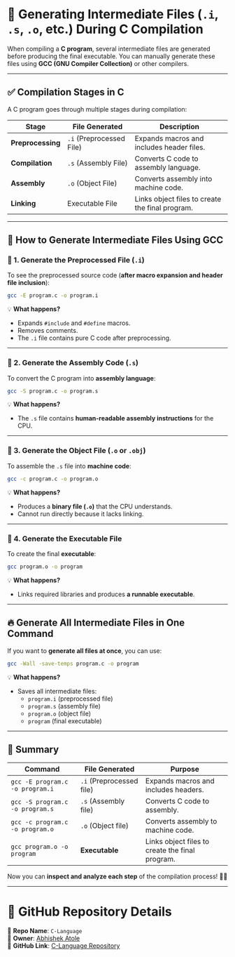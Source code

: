 # **🚀 Generating Intermediate Files (`.i`, `.s`, `.o`, etc.) During C Compilation**  

When compiling a **C program**, several intermediate files are generated before producing the final executable. You can manually generate these files using **GCC (GNU Compiler Collection)** or other compilers.  

---

## **✅ Compilation Stages in C**
A C program goes through multiple stages during compilation:  

| **Stage**        | **File Generated** | **Description** |
|-----------------|-----------------|---------------|
| **Preprocessing** | `.i` (Preprocessed File) | Expands macros and includes header files. |
| **Compilation** | `.s` (Assembly File) | Converts C code to assembly language. |
| **Assembly** | `.o` (Object File) | Converts assembly into machine code. |
| **Linking** | Executable File | Links object files to create the final program. |

---

## **📌 How to Generate Intermediate Files Using GCC**  
### **🔹 1. Generate the Preprocessed File (`.i`)**
To see the preprocessed source code (**after macro expansion and header file inclusion**):  
```bash
gcc -E program.c -o program.i
```
💡 **What happens?**  
- Expands `#include` and `#define` macros.  
- Removes comments.  
- The `.i` file contains pure C code after preprocessing.

---

### **🔹 2. Generate the Assembly Code (`.s`)**
To convert the C program into **assembly language**:  
```bash
gcc -S program.c -o program.s
```
💡 **What happens?**  
- The `.s` file contains **human-readable assembly instructions** for the CPU.

---

### **🔹 3. Generate the Object File (`.o` or `.obj`)**
To assemble the `.s` file into **machine code**:  
```bash
gcc -c program.c -o program.o
```
💡 **What happens?**  
- Produces a **binary file (`.o`)** that the CPU understands.  
- Cannot run directly because it lacks linking.

---

### **🔹 4. Generate the Executable File**
To create the final **executable**:  
```bash
gcc program.o -o program
```
💡 **What happens?**  
- Links required libraries and produces **a runnable executable**.

---

## **🔥 Generate All Intermediate Files in One Command**
If you want to **generate all files at once**, you can use:  
```bash
gcc -Wall -save-temps program.c -o program
```
💡 **What happens?**  
- Saves all intermediate files:  
  - `program.i` (preprocessed file)  
  - `program.s` (assembly file)  
  - `program.o` (object file)  
  - `program` (final executable)  

---

## **🚀 Summary**
| **Command** | **File Generated** | **Purpose** |
|------------|-----------------|-------------|
| `gcc -E program.c -o program.i` | `.i` (Preprocessed file) | Expands macros and includes headers. |
| `gcc -S program.c -o program.s` | `.s` (Assembly file) | Converts C code to assembly. |
| `gcc -c program.c -o program.o` | `.o` (Object file) | Converts assembly to machine code. |
| `gcc program.o -o program` | **Executable** | Links object files to create the final program. |

Now you can **inspect and analyze each step** of the compilation process! 🚀🔥


---

# **📌 GitHub Repository Details**  

📂 **Repo Name**: `C-Language`  
👤 **Owner**: [Abhishek Atole](https://github.com/Abhishek-Atole)  
🔗 **GitHub Link**: [C-Language Repository](https://github.com/Abhishek-Atole/C-Language.git)  